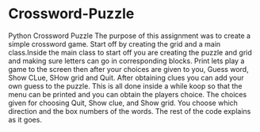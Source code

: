 # Crossword-Puzzle
Python Crossword Puzzle
The purpose of this assignment was to create a simple crossword game. Start off by creating the grid and a main class.Inside the main class to start off you are creating the puzzle and grid and making sure letters can go in corresponding blocks. Print lets play a game to the screen then after your choices are given to you, Guess word, Show CLue, SHow grid and Quit. After obtaining clues you can add your own guess to the puzzle. This is all done inside a while koop so that the menu can be printed and you can obtain the players choice. The choices given for choosing Quit, Show clue, and Show grid. You choose which direction and the box numbers of the words. The rest of the code explains as it goes.
